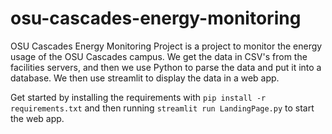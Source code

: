 # osu-cascades-energy-monitoring

OSU Cascades Energy Monitoring Project 
is a project to monitor the energy usage of the OSU Cascades campus. 
We get the data in CSV's from the facilities servers, and then we use Python to parse the data and put it into a database.
We then use streamlit to display the data in a web app.

Get started by installing the requirements with `pip install -r requirements.txt` and then running `streamlit run LandingPage.py` to start the web app.